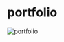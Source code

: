 # portfolio
![portfolio](https://user-images.githubusercontent.com/65450458/123306695-3e4fb880-d53f-11eb-8429-acea80da2d16.JPG)

